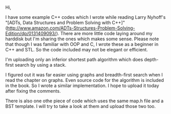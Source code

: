 Hi,

I have some example C++ codes which I wrote while reading Larry Nyhoff's "[ADTs, Data Structures and Problem Solving with C++]"(http://www.amazon.com/ADTs-Structures-Problem-Solving-Edition/dp/0131409093/). There are more little code laying around my harddisk but I'm sharing the ones which makes some sense. Please note that though I was familiar with OOP and C, I wrote these as a beginner in C++ and STL. So the code included may not be elegant or efficient.

I'm uploading only an inferior shortest path algorithm which does depth-first search by using a stack.

I figured out it was far easier using graphs and breadth-first search when I read the chapter on graphs. Even source code for the algorithm is included in the book. So I wrote a similar implementation. I hope to upload it today after fixing the comments.

There is also one othe piece of code which uses the same map.h file and a BST template. I will try to take a look at them and upload those two too.
